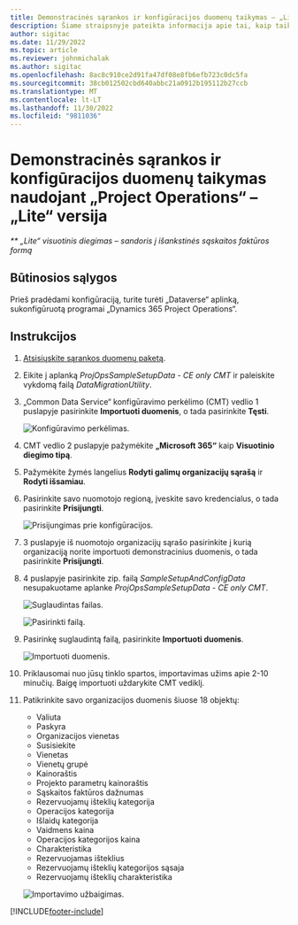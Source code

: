 ```yaml
---
title: Demonstracinės sąrankos ir konfigūracijos duomenų taikymas – „Lite“ versija
description: Šiame straipsnyje pateikta informacija apie tai, kaip taikyti demonstracinę sąranką ir konfigūracijos programai „Project Operations“.
author: sigitac
ms.date: 11/29/2022
ms.topic: article
ms.reviewer: johnmichalak
ms.author: sigitac
ms.openlocfilehash: 8ac8c910ce2d91fa47df08e8fb6efb723c0dc5fa
ms.sourcegitcommit: 38cb012502cbd640abbc21a0912b195112b27ccb
ms.translationtype: MT
ms.contentlocale: lt-LT
ms.lasthandoff: 11/30/2022
ms.locfileid: "9811036"
---
```

# <a name="apply-demo-setup-and-configuration-data-for-project-operations---lite"></a>Demonstracinės sąrankos ir konfigūracijos duomenų taikymas naudojant „Project Operations“ – „Lite“ versija 

_** „Lite“ visuotinis diegimas – sandoris į išankstinės sąskaitos faktūros formą_



## <a name="prerequisites"></a>Būtinosios sąlygos

Prieš pradėdami konfigūraciją, turite turėti „Dataverse“ aplinką, sukonfigūruotą programai „Dynamics 365 Project Operations“.


## <a name="instructions"></a>Instrukcijos

1.  [Atsisiųskite sąrankos duomenų paketą](https://download.microsoft.com/download/3/4/1/341bf279-a64f-4baa-af31-ce624859b518/ProjOpsSampleSetupData-%20CE%20only.zip). 
1. Eikite į aplanką *ProjOpsSampleSetupData - CE only CMT* ir paleiskite vykdomą failą *DataMigrationUtility*.
1. „Common Data Service“ konfigūravimo perkėlimo (CMT) vedlio 1 puslapyje pasirinkite **Importuoti duomenis**, o tada pasirinkite **Tęsti**.

    ![Konfigūravimo perkėlimas.](./media/1ConfigurationMigration.png)

1. CMT vedlio 2 puslapyje pažymėkite **„Microsoft 365“** kaip **Visuotinio diegimo tipą**.
1. Pažymėkite žymės langelius **Rodyti galimų organizacijų sąrašą** ir **Rodyti išsamiau**.
1. Pasirinkite savo nuomotojo regioną, įveskite savo kredencialus, o tada pasirinkite **Prisijungti**.

   ![Prisijungimas prie konfigūracijos.](./media/2ConfigurationSignin.png)

1. 3 puslapyje iš nuomotojo organizacijų sąrašo pasirinkite į kurią organizaciją norite importuoti demonstracinius duomenis, o tada pasirinkite **Prisijungti**.
1. 4 puslapyje pasirinkite zip. failą *SampleSetupAndConfigData* nesupakuotame aplanke *ProjOpsSampleSetupData - CE only CMT*.

   ![Suglaudintas failas.](./media/3ZipFile.png)

   ![Pasirinkti failą.](./media/4SelectAFile.png)

1. Pasirinkę suglaudintą failą, pasirinkite **Importuoti duomenis**.

   ![Importuoti duomenis.](./media/5ImportData.png)

1. Priklausomai nuo jūsų tinklo spartos, importavimas užims apie 2-10 minučių. Baigę importuoti uždarykite CMT vediklį. 
1. Patikrinkite savo organizacijos duomenis šiuose 18 objektų:

    -   Valiuta
    -   Paskyra
    -   Organizacijos vienetas
    -   Susisiekite
    -   Vienetas
    -   Vienetų grupė
    -   Kainoraštis
    -   Projekto parametrų kainoraštis 
    -   Sąskaitos faktūros dažnumas
    -   Rezervuojamų išteklių kategorija
    -   Operacijos kategorija
    -   Išlaidų kategorija
    -   Vaidmens kaina
    -   Operacijos kategorijos kaina
    -   Charakteristika
    -   Rezervuojamas išteklius
    -   Rezervuojamų išteklių kategorijos sąsaja
    -   Rezervuojamų išteklių charakteristika

    ![Importavimo užbaigimas.](./media/6CompleteImport.png)


[!INCLUDE[footer-include](../includes/footer-banner.md)]
